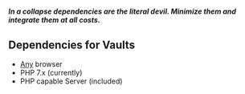 ##### In a collapse dependencies are the ***literal devil***.  Minimize them and integrate them at all costs.

## Dependencies for Vaults
* [Any](https://stackoverflow.com/questions/12438911/is-php-universal-in-all-browsers) browser
* PHP 7.x (currently)
* PHP capable Server (included)

